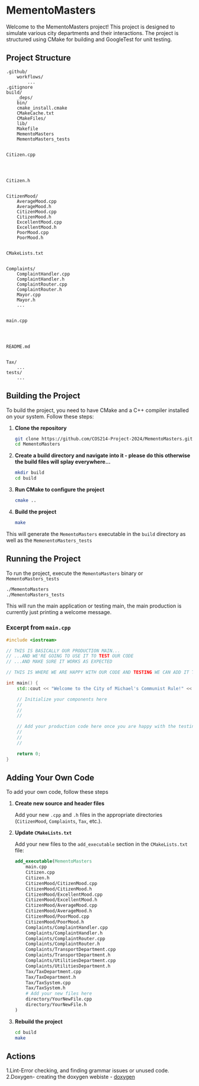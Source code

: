 # MementoMasters

Welcome to the MementoMasters project! This project is designed to simulate various city departments and their interactions. The project is structured using CMake for building and GoogleTest for unit testing.

## Project Structure

```
.github/
    workflows/
        ...
.gitignore
build/
    _deps/
    bin/
    cmake_install.cmake
    CMakeCache.txt
    CMakeFiles/
    lib/
    Makefile
    MementoMasters
    MementoMasters_tests


Citizen.cpp




Citizen.h


CitizenMood/
    AverageMood.cpp
    AverageMood.h
    CitizenMood.cpp
    CitizenMood.h
    ExcellentMood.cpp
    ExcellentMood.h
    PoorMood.cpp
    PoorMood.h


CMakeLists.txt


Complaints/
    ComplaintHandler.cpp
    ComplaintHandler.h
    ComplaintRouter.cpp
    ComplaintRouter.h
    Mayor.cpp
    Mayor.h
    ...


main.cpp




README.md


Tax/
    ...
tests/
    ...
```

## Building the Project

To build the project, you need to have CMake and a C++ compiler installed on your system. Follow these steps:

1. **Clone the repository**

    ```sh
    git clone https://github.com/COS214-Project-2024/MementoMasters.git
    cd MementoMasters
    ```

2. **Create a build directory and navigate into it - please do this otherwise the build files will splay everywhere...**

    ```sh
    mkdir build
    cd build
    ```

3. **Run CMake to configure the project**

    ```sh
    cmake ..
    ```

4. **Build the project**

    ```sh
    make
    ```

This will generate the `MementoMasters` executable in the `build` directory as well as the `MemenentoMasters_tests`

## Running the Project

To run the project, execute the `MementoMasters` binary or `MementoMasters_tests`

```sh
./MementoMasters
./MementoMasters_tests
```

This will run the main application or testing main, the main production is currently just printing a welcome message.

### Excerpt from `main.cpp`

```cpp
#include <iostream>

// THIS IS BASICALLY OUR PRODUCTION MAIN...
// ...AND WE'RE GOING TO USE IT TO TEST OUR CODE
// ...AND MAKE SURE IT WORKS AS EXPECTED

// THIS IS WHERE WE ARE HAPPY WITH OUR CODE AND TESTING WE CAN ADD IT TO OUR PRODUCTION CODE

int main() {
    std::cout << "Welcome to the City of Michael's Communist Rule!" << std::endl;

    // Initialize your components here
    //
    //
    //

    // Add your production code here once you are happy with the testing
    //
    //
    //

    return 0;
}
```

## Adding Your Own Code

To add your own code, follow these steps

1. **Create new source and header files**

    Add your new `.cpp` and `.h` files in the appropriate directories (`CitizenMood`, `Complaints`, `Tax`, etc.).

2. **Update `CMakeLists.txt`**

    Add your new files to the `add_executable` section in the `CMakeLists.txt` file:

    ```cmake
    add_executable(MementoMasters
        main.cpp
        Citizen.cpp
        Citizen.h
        CitizenMood/CitizenMood.cpp
        CitizenMood/CitizenMood.h
        CitizenMood/ExcellentMood.cpp
        CitizenMood/ExcellentMood.h
        CitizenMood/AverageMood.cpp
        CitizenMood/AverageMood.h
        CitizenMood/PoorMood.cpp
        CitizenMood/PoorMood.h
        Complaints/ComplaintHandler.cpp
        Complaints/ComplaintHandler.h
        Complaints/ComplaintRouter.cpp
        Complaints/ComplaintRouter.h
        Complaints/TransportDepartment.cpp
        Complaints/TransportDepartment.h
        Complaints/UtilitiesDepartment.cpp
        Complaints/UtilitiesDepartment.h
        Tax/TaxDepartment.cpp
        Tax/TaxDepartment.h
        Tax/TaxSystem.cpp
        Tax/TaxSystem.h
        # Add your new files here
        directory/YourNewFile.cpp
        directory/YourNewFile.h
    )
    ```

3. **Rebuild the project**

    ```sh
    cd build
    make
    ```

## Actions
1.Lint-Error checking, and finding grammar issues or unused code.                            
2.Doxygen- creating the doxygen webiste - [doxygen](https://memento-masters.pages.dev/)
